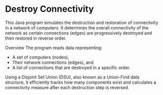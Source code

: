 # Destroy Connectivity
This Java program simulates the destruction and restoration of connectivity in a network of computers. It determines the overall connectivity of the network as certain connections (edges) are progressively destroyed and then restored in reverse order.

Overview
The program reads data representing:
+ A set of computers (nodes),
+ Their network connections (edges), and
+ A list of connections that are destroyed in a specific order.

Using a Disjoint Set Union (DSU), also known as a Union-Find data structure, it efficiently tracks how many components exist and calculates a connectivity measure after each destruction step is reversed.
